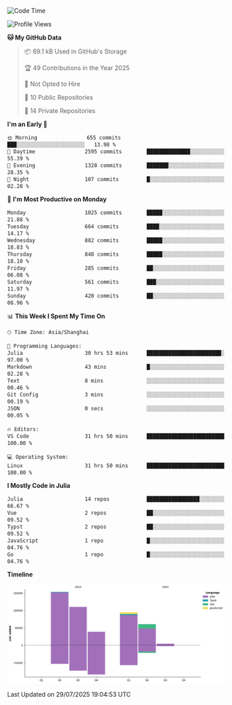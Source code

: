 <!--START_SECTION:waka-->
![Code Time](http://img.shields.io/badge/Code%20Time-696%20hrs%2038%20mins-blue)

![Profile Views](http://img.shields.io/badge/Profile%20Views-0-blue)

**🐱 My GitHub Data** 

> 📦 69.1 kB Used in GitHub's Storage 
 > 
> 🏆 49 Contributions in the Year 2025
 > 
> 🚫 Not Opted to Hire
 > 
> 📜 10 Public Repositories 
 > 
> 🔑 14 Private Repositories 
 > 
**I'm an Early 🐤** 

```text
🌞 Morning                655 commits         ███░░░░░░░░░░░░░░░░░░░░░░   13.98 % 
🌆 Daytime                2595 commits        ██████████████░░░░░░░░░░░   55.39 % 
🌃 Evening                1328 commits        ███████░░░░░░░░░░░░░░░░░░   28.35 % 
🌙 Night                  107 commits         █░░░░░░░░░░░░░░░░░░░░░░░░   02.28 % 
```
📅 **I'm Most Productive on Monday** 

```text
Monday                   1025 commits        █████░░░░░░░░░░░░░░░░░░░░   21.88 % 
Tuesday                  664 commits         ████░░░░░░░░░░░░░░░░░░░░░   14.17 % 
Wednesday                882 commits         █████░░░░░░░░░░░░░░░░░░░░   18.83 % 
Thursday                 848 commits         █████░░░░░░░░░░░░░░░░░░░░   18.10 % 
Friday                   285 commits         ██░░░░░░░░░░░░░░░░░░░░░░░   06.08 % 
Saturday                 561 commits         ███░░░░░░░░░░░░░░░░░░░░░░   11.97 % 
Sunday                   420 commits         ██░░░░░░░░░░░░░░░░░░░░░░░   08.96 % 
```


📊 **This Week I Spent My Time On** 

```text
🕑︎ Time Zone: Asia/Shanghai

💬 Programming Languages: 
Julia                    30 hrs 53 mins      ████████████████████████░   97.00 % 
Markdown                 43 mins             █░░░░░░░░░░░░░░░░░░░░░░░░   02.28 % 
Text                     8 mins              ░░░░░░░░░░░░░░░░░░░░░░░░░   00.46 % 
Git Config               3 mins              ░░░░░░░░░░░░░░░░░░░░░░░░░   00.19 % 
JSON                     0 secs              ░░░░░░░░░░░░░░░░░░░░░░░░░   00.05 % 

🔥 Editors: 
VS Code                  31 hrs 50 mins      █████████████████████████   100.00 % 

💻 Operating System: 
Linux                    31 hrs 50 mins      █████████████████████████   100.00 % 
```

**I Mostly Code in Julia** 

```text
Julia                    14 repos            █████████████████░░░░░░░░   66.67 % 
Vue                      2 repos             ██░░░░░░░░░░░░░░░░░░░░░░░   09.52 % 
Typst                    2 repos             ██░░░░░░░░░░░░░░░░░░░░░░░   09.52 % 
JavaScript               1 repo              █░░░░░░░░░░░░░░░░░░░░░░░░   04.76 % 
Go                       1 repo              █░░░░░░░░░░░░░░░░░░░░░░░░   04.76 % 
```



**Timeline**

![Lines of Code chart](https://raw.githubusercontent.com/DimhamT/DimhamT/main/assets/bar_graph.png)


 Last Updated on 29/07/2025 19:04:53 UTC
<!--END_SECTION:waka-->



<!--
**dhtantoy/dhtantoy** is a ✨ _special_ ✨ repository because its `README.md` (this file) appears on your GitHub profile.

Here are some ideas to get you started:

- 🔭 I’m currently working on ...
- 🌱 I’m currently learning ...
- 👯 I’m looking to collaborate on ...
- 🤔 I’m looking for help with ...
- 💬 Ask me about ...
- 📫 How to reach me: ...
- 😄 Pronouns: ...
- ⚡ Fun fact: ...
-->
